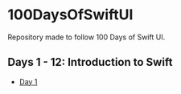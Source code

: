 
# 100DaysOfSwiftUI

Repository made to follow 100 Days of Swift UI.

## Days 1 - 12: Introduction to Swift

- [Day 1](Introduction/Day01)
